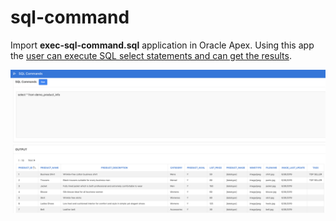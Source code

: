 # sql-command

Import **exec-sql-command.sql** application in Oracle Apex. Using this app the [user can execute SQL select statements and can get the results](https://orclqa.com/question/how-do-i-create-a-sql-command-in-an-oracle-apex-application/).

![Image of the app](/sql-command.png)
